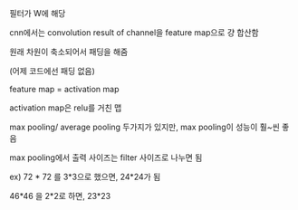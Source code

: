 필터가 W에 해당

cnn에서는 convolution result of channel을 feature map으로 걍 합산함

원래 차원이 축소되어서 패딩을 해줌

(어제 코드에선 패딩 없음)



feature map = activation map



activation map은 relu를 거친 맵



max pooling/ average pooling 두가지가 있지만, max pooling이 성능이 훨~씬 좋음



max pooling에서 출력 사이즈는 filter 사이즈로 나누면 됨



ex) 72 * 72 를 3*3으로 했으면, 24\*24가 됨

46*46 을 2\*2로 하면, 23\*23



